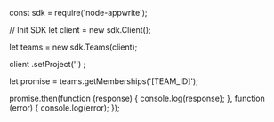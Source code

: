 const sdk = require('node-appwrite');

// Init SDK
let client = new sdk.Client();

let teams = new sdk.Teams(client);

client
    .setProject('')
;

let promise = teams.getMemberships('[TEAM_ID]');

promise.then(function (response) {
    console.log(response);
}, function (error) {
    console.log(error);
});